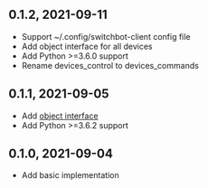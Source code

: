 0.1.2, 2021-09-11
-------------------------

- Support ~/.config/switchbot-client config file
- Add object interface for all devices
- Add Python >=3.6.0 support
- Rename devices_control to devices_commands

0.1.1, 2021-09-05
-------------------------

- Add [object interface](https://github.com/kzosabe/switchbot-client#object-interface)
- Add Python >=3.6.2 support

0.1.0, 2021-09-04
-------------------------

- Add basic implementation
